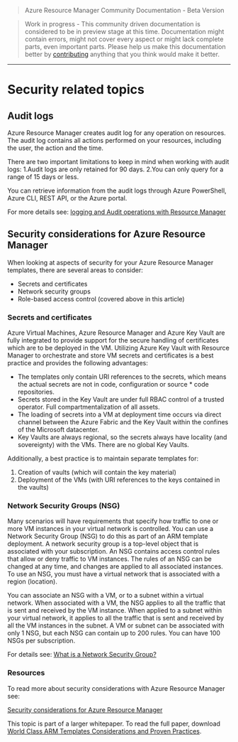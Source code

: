 > Azure Resource Manager Community Documentation - Beta Version

> Work in progress - This community driven documentation is considered to be in preview stage at this time. Documentation might contain errors, might not cover every aspect or might lack complete parts, even important parts. Please help us make this documentation better by [contributing](CONTRIBUTING.md) anything that you think would make it better.


---

# Security related topics

## Audit logs

Azure Resource Manager creates audit log for any operation on resources.  The audit log contains all actions performed on your resources, including the user, the action and the time.

There are two important limitations to keep in mind when working with audit logs:
1.Audit logs are only retained for 90 days.
2.You can only query for a range of 15 days or less.

You can retrieve information from the audit logs through Azure PowerShell, Azure CLI, REST API, or the Azure portal.

For more details see: [logging and Audit operations with Resource Manager](https://azure.microsoft.com/en-us/documentation/articles/resource-group-audit/)


## Security considerations for Azure Resource Manager


When looking at aspects of security for your Azure Resource Manager templates, there are several areas to consider:

* Secrets and certificates
* Network security groups
* Role-based access control (covered above in this article)

### Secrets and certificates
Azure Virtual Machines, Azure Resource Manager and Azure Key Vault are fully integrated to provide support for the secure handling of certificates which are to be deployed in the VM. Utilizing Azure Key Vault with Resource Manager to orchestrate and store VM secrets and certificates is a best practice and provides the following advantages:
* The templates only contain URI references to the secrets, which means the actual secrets are not in code, configuration or source * code repositories. 
* Secrets stored in the Key Vault are under full RBAC control of a trusted operator. 
Full compartmentalization of all assets.
* The loading of secrets into a VM at deployment time occurs via direct channel between the Azure Fabric and the Key Vault within the confines of the Microsoft datacenter. 
* Key Vaults are always regional, so the secrets always have locality (and sovereignty) with the VMs. There are no global Key Vaults.

Additionally, a best practice is to maintain separate templates for:

1. Creation of vaults (which will contain the key material)
2. Deployment of the VMs (with URI references to the keys contained in the vaults)


### Network Security Groups (NSG)
Many scenarios will have requirements that specify how traffic to one or more VM instances in your virtual network is controlled. You can use a Network Security Group (NSG) to do this as part of an ARM template deployment.
A network security group is a top-level object that is associated with your subscription. An NSG contains access control rules that allow or deny traffic to VM instances. The rules of an NSG can be changed at any time, and changes are applied to all associated instances. To use an NSG, you must have a virtual network that is associated with a region (location). 

You can associate an NSG with a VM, or to a subnet within a virtual network. When associated with a VM, the NSG applies to all the traffic that is sent and received by the VM instance. When applied to a subnet within your virtual network, it applies to all the traffic that is sent and received by all the VM instances in the subnet. A VM or subnet can be associated with only 1 NSG, but each NSG can contain up to 200 rules. You can have 100 NSGs per subscription.

For details see: [What is a Network Security Group?](https://azure.microsoft.com/en-us/documentation/articles/virtual-networks-nsg/)

### Resources

To read more about security considerations with Azure Resource Manager see:

[Security considerations for Azure Resource Manager](https://azure.microsoft.com/en-us/documentation/articles/best-practices-resource-manager-security/)

This topic is part of a larger whitepaper. To read the full paper, download [World Class ARM Templates Considerations and Proven Practices](http://download.microsoft.com/download/8/E/1/8E1DBEFA-CECE-4DC9-A813-93520A5D7CFE/World%20Class%20ARM%20Templates%20-%20Considerations%20and%20Proven%20Practices.pdf).

